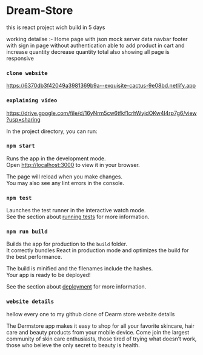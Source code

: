 # Dream-Store



this is react project wich build in 5 days

working detailse :- Home page with json mock server data navbar footer with sign in page without authentication able to add product in cart and increase quantity decrease quantity total also showing all page is responsive






### `clone website`
https://6370db3f42049a3981369b9a--exquisite-cactus-9e08bd.netlify.app

### `explaining video`
https://drive.google.com/file/d/16yNrm5cw6tfkf1crhWyidOKw4l4rp7g6/view?usp=sharing









In the project directory, you can run:

### `npm start`

Runs the app in the development mode.\
Open [http://localhost:3000](http://localhost:3000) to view it in your browser.

The page will reload when you make changes.\
You may also see any lint errors in the console.

### `npm test`

Launches the test runner in the interactive watch mode.\
See the section about [running tests](https://facebook.github.io/create-react-app/docs/running-tests) for more information.

### `npm run build`

Builds the app for production to the `build` folder.\
It correctly bundles React in production mode and optimizes the build for the best performance.

The build is minified and the filenames include the hashes.\
Your app is ready to be deployed!

See the section about [deployment](https://facebook.github.io/create-react-app/docs/deployment) for more information.

### `website details`
hellow every one to my github
clone of Dearm store website details


The Dermstore app makes it easy to shop for all your favorite skincare, hair care and beauty products from your mobile device. Come join the largest community of skin care enthusiasts, those tired of trying what doesn’t work, those who believe the only secret to beauty is health.














